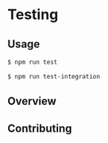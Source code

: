 # Testing

## Usage

```bash
$ npm run test
```

```bash
$ npm run test-integration
```

## Overview


## Contributing


